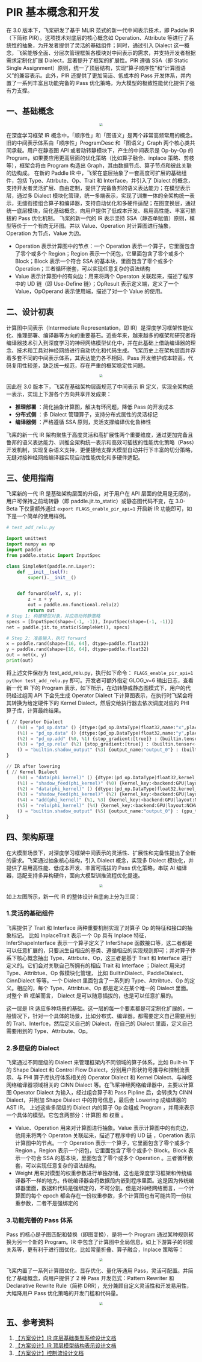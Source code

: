 # PIR 基本概念和开发

在 3.0 版本下，飞桨研发了基于 MLIR 范式的新一代中间表示技术，即 Paddle IR（下简称 PIR）。这项技术对底层的核心概念如 Operation、Attribute 等进行了系统性的抽象，为开发者提供了灵活的基础组件；同时，通过引入 Dialect 这一概念，飞桨能够全面、分层次管理框架各模块对中间表示的需求，并支持开发者根据需求定制化扩展 Dialect，显著提升了框架的扩展性。PIR 遵循 SSA（即 Static Single Assignment）原则，统一了顶层结构，实现“算子顺序性”和“计算图语义”的兼容表示。此外，PIR 还提供了更加简洁、低成本的 Pass 开发体系，并内置了一系列丰富且功能完备的 Pass 优化策略，为大模型的极致性能优化提供了强有力支撑。

## 一、基础概念

<figure align="center">
<img src="https://raw.githubusercontent.com/PaddlePaddle/docs/develop/docs/guides/paddle_v3_features/images/paddle_ir/overview.png" style="zoom:50%"/>
</figure>

在深度学习框架 IR 概念中，「顺序性」和「图语义」是两个非常高频常用的概念。旧的中间表示体系由「顺序性」ProgramDesc 和「图语义」Graph 两个核心类共同承载。用户在静态图 API 或者动转静模块下，产生的中间表示是 Op-by-Op 的 Program，如果要应用更高层面的优化策略（比如算子融合、inplace 策略、剪枝等），框架会将由 Program 构造出 Graph，其由数据节点、算子节点和彼此关联的边构成。
在新的 Paddle IR 中，飞桨在底层抽象了一套高度可扩展的基础组件，包括 Type、Attrbute、Op、Trait 和 Interface，并引入了 Dialect 的概念，支持开发者灵活扩展、自由定制，提供了完备鲁邦的语义表达能力；在模型表示层，通过多 Dialect 模块化管理，统一多端表示，实现了训推一体的全架构统一表示，无缝衔接组合算子和编译器，支持自动优化和多硬件适配；在图变换层，通过统一底层模块，简化基础概念，向用户提供了低成本开发、易用高性能、丰富可插拔的 Pass 优化机制。
飞桨的新一代的 IR 表示坚持 SSA（静态单赋值）原则，模型等价于一个有向无环图。并以 Value、Operation 对计算图进行抽象， Operation 为节点，Value 为边。

* Operation 表示计算图中的节点：一个 Operation 表示一个算子，它里面包含了零个或多个 Region；Region 表示一个闭包，它里面包含了零个或多个 Block；Block 表示一个符合 SSA 的基本块，里面包含了零个或多个 Operation；三者循环嵌套，可以实现任意复杂的语法结构
* Value 表示计算图中的有向边：用来将两个 Operaton 关联起来，描述了程序中的 UD 链（即 Use-Define 链）；OpResult 表示定义端，定义了一个 Value，OpOperand 表示使用端，描述了对一个 Value 的使用。

## 二、设计初衷
计算图中间表示（Intermediate Representation，即 IR）是深度学习框架性能优化、推理部署、编译器等方向的重要基石。近些年来，越来越多的框架和研究者将编译器技术引入到深度学习的神经网络模型优化中，并在此基础上借助编译器的理念、技术和工具对神经网络进行自动优化和代码生成。飞桨历史上在架构层面并存着多套不同的中间表示体系，其表达能力各不相同、Pass 开发维护成本较高，代码复用性较差，缺乏统一规范，存在严重的框架稳定性问题。

<figure align="center">
<img src="https://raw.githubusercontent.com/PaddlePaddle/docs/develop/docs/guides/paddle_v3_features/images/paddle_ir/vs_program.png" style="zoom:50%"/>
</figure>


因此在 3.0 版本下，飞桨在基础架构层面规范了中间表示 IR 定义，实现全架构统一表示，实现上下游各个方向共享开发成果：
+ **推理部署** ：简化抽象计算图，解决有环问题，降低 Pass 的开发成本
+ **分布式侧** ：多 Dialect 管理算子，支持分布式属性的灵活标记
+ **编译器侧** ：严格遵循 SSA 原则，灵活支撑编译优化鲁棒性


飞桨的新一代 IR 架构聚焦于高度灵活和高扩展性两个重要维度，通过更加完备且鲁邦的语义表达能力、训推全架构统一表示和高效可插拔的性能优化策略（Pass）开发机制，实现复杂语义支持，更便捷地支撑大模型自动并行下丰富的切分策略，无缝对接神经网络编译器实现自动性能优化和多硬件适配。

## 三、使用指南

飞桨新的一代 IR 是基础架构层面的升级，对于用户在 API 层面的使用是无感的，用户可保持之前动转静（即 paddle.jit.to_static）或静态图代码不变，在 3.0-Beta 下仅需额外通过 `export FLAGS_enable_pir_api=1` 开启新 IR 功能即可，如下是一个简单的使用样例。

```python
# test_add_relu.py

import unittest
import numpy as np
import paddle
from paddle.static import InputSpec

class SimpleNet(paddle.nn.Layer):
    def __init__(self):
        super().__init__()


    def forward(self, x, y):
        z = x + y
        out = paddle.nn.functional.relu(z)
        return out
# Step 1: 构建模型对象，并应用动转静策略
specs = [InputSpec(shape=(-1, -1)), InputSpec(shape=(-1, -1))]
net = paddle.jit.to_static(SimpleNet(), specs)

# Step 2: 准备输入，执行 forward
x = paddle.rand(shape=[16, 64], dtype=paddle.float32)
y = paddle.rand(shape=[16, 64], dtype=paddle.float32)
out = net(x, y)
print(out)
```

将上述文件保存为 test_add_relu.py，执行如下命令： `FLAGS_enable_pir_api=1 python test_add_relu.py` 即可。开发者可额外指定 GLOG_v=6 输出日志，查看新一代 IR 下的 Program 表示，如下所示，在动转静或静态图模式下，用户的代码经过组网 API 下会先生成 Operator Dialect 下计算图表示，在执行时飞桨会将其转换为给定硬件下的 Kernel Dialect，然后交给执行器去依次调度对应的 PHI 算子库，计算最终结果。

```python
{ // Operator Dialect
    (%0) = "pd_op.data" () {dtype:(pd_op.DataType)float32,name:"x",place:(pd_op.Place)Place(undefined:0),shape:(pd_op.IntArray)[-1,-1],stop_gradient:[true]} : () -> builtin.tensor<-1x-1xf32>
    (%1) = "pd_op.data" () {dtype:(pd_op.DataType)float32,name:"y",place:(pd_op.Place)Place(undefined:0),shape:(pd_op.IntArray)[-1,-1],stop_gradient:[true]} : () -> builtin.tensor<-1x-1xf32>
    (%2) = "pd_op.add" (%0, %1) {stop_gradient:[true]} : (builtin.tensor<-1x-1xf32>, builtin.tensor<-1x-1xf32>) -> builtin.tensor<-1x-1xf32>
    (%3) = "pd_op.relu" (%2) {stop_gradient:[true]} : (builtin.tensor<-1x-1xf32>) -> builtin.tensor<-1x-1xf32>
    () = "builtin.shadow_output" (%3) {output_name:"output_0"} : (builtin.tensor<-1x-1xf32>) ->
}

// IR after lowering
{ // Kernel Dialect
    (%0) = "data(phi_kernel)" () {dtype:(pd_op.DataType)float32,kernel_key:<backend:Undefined|layout:Undefined(AnyLayout)|dtype:float32>,kernel_name:"data",name:"x",op_name:"pd_op.data",place:(pd_op.Place)Place(undefined:0),shape:(pd_op.IntArray)[-1,-1],stop_gradient:[true]} : () -> undefined_tensor<-1x-1xf32>
    (%1) = "shadow_feed(phi_kernel)" (%0) {kernel_key:<backend:GPU|layout:Undefined(AnyLayout)|dtype:float32>,kernel_name:"shadow_feed",op_name:"pd_op.shadow_feed"} : (undefined_tensor<-1x-1xf32>) -> gpu_tensor<-1x-1xf32>
    (%2) = "data(phi_kernel)" () {dtype:(pd_op.DataType)float32,kernel_key:<backend:Undefined|layout:Undefined(AnyLayout)|dtype:float32>,kernel_name:"data",name:"y",op_name:"pd_op.data",place:(pd_op.Place)Place(undefined:0),shape:(pd_op.IntArray)[-1,-1],stop_gradient:[true]} : () -> undefined_tensor<-1x-1xf32>
    (%3) = "shadow_feed(phi_kernel)" (%2) {kernel_key:<backend:GPU|layout:Undefined(AnyLayout)|dtype:float32>,kernel_name:"shadow_feed",op_name:"pd_op.shadow_feed"} : (undefined_tensor<-1x-1xf32>) -> gpu_tensor<-1x-1xf32>
    (%4) = "add(phi_kernel)" (%1, %3) {kernel_key:<backend:GPU|layout:NCHW|dtype:float32>,kernel_name:"add",op_name:"pd_op.add",stop_gradient:[true]} : (gpu_tensor<-1x-1xf32>, gpu_tensor<-1x-1xf32>) -> gpu_tensor<-1x-1xf32>
    (%5) = "relu(phi_kernel)" (%4) {kernel_key:<backend:GPU|layout:NCHW|dtype:float32>,kernel_name:"relu",op_name:"pd_op.relu",stop_gradient:[true]} : (gpu_tensor<-1x-1xf32>) -> gpu_tensor<-1x-1xf32>
    () = "builtin.shadow_output" (%5) {output_name:"output_0"} : (gpu_tensor<-1x-1xf32>) ->
}
```

## 四、架构原理
在大模型场景下，对深度学习框架中间表示的灵活性、扩展性和完备性提出了全新的需求。飞桨通过抽象核心结构，引入 Dialect 概念，实现多 Dialect 模块化，并提供了易用高性能、低成本开发、丰富可插拔的 Pass 优化策略，串联 AI 编译器，适配支持多异构硬件，面向大模型训推流程优化提速。

<figure align="center">
<img src="https://raw.githubusercontent.com/PaddlePaddle/docs/develop/docs/guides/paddle_v3_features/images/paddle_ir/pir_design.png" style="zoom:50%"/>
</figure>


如上左图所示，新一代 IR 的整体设计自底向上分为三层：
### 1.灵活的基础组件
飞桨提供了 Trait 和 Interface 两种重要机制实现了对算子 Op 的特征和接口的抽象标记。 比如 InplaceTrait 表示一个 Op 具有 Inplace 特征，  InferShapeInterface 表示一个算子定义了 InferShape 函数接口等，这二者都是可以任意扩展的，只要派生自相应的基类、遵循相应的实现规则即可；并对算子体系下核心概念抽出 Type、Attrbute、Op，这三者是基于 Trait 和 Interface 进行定义的。它们会对关联自己所拥有的相应 Trait 和 Interface ；Dialect 用来对 Type、Attribtue、Op 做模块化管理， 比如 BuiltinDialect、PaddleDialect、CinnDialect 等等。一个 Dialect 里面包含了一系列的 Type、Attribtue、Op 的定义。相应的，每个 Type、Attribtue、Op 都是定义在某个唯一的 Dialect 里面。对整个 IR 框架而言， Dialect 是可以随意插拔的，也是可以任意扩展的。

这一层是 IR 适应多种场景的基础。这一层的每一个要素都是可定制化扩展的，一般情况下，针对一个具体的场景，比如分布式、编译器。都需要定义自己需要用到的 Trait、Interfce，然后定义自己的 Dialect，在自己的 Dialect 里面，定义自己需要用到的 Type、Attribute、Op。

### 2.多层级的 Dialect

飞桨通过不同层级的 Dialect 来管理框架内不同领域的算子体系，比如 Built-in 下的 Shape Dialect 和 Control Flow Dialect，分别用户形状符号推导和控制流表示、与 PHI 算子库执行体系相关的 Operator Dialect 和 Kernel Dialect、与神经网络编译器领域相关的 CINN  Dialect 等。在飞桨神经网络编译器中，主要以计算图 Operator Dialect 为输入，经过组合算子和 Pass Pipline 后，会转换为 CINN Dialect，并附加 Shape Dialect 中的符号信息，最后会 Lowering 成编译器的 AST IR。
上述这些多层级的 Dialect 内的算子 Op 会组成 Program ，并用来表示一个具体的模型。它包含两部分：计算图 和 权重 。
* Value、Operation 用来对计算图进行抽象。Value 表示计算图中的有向边，他用来将两个 Operaton 关联起来，描述了程序中的 UD 链 ，Operation 表示计算图中的节点。一个 Operation 表示一个算子，它里面包含了零个或多个 Region 。Region 表示一个闭包，它里面包含了零个或多个 Block。Block 表示一个符合 SSA 的基本块，里面包含了零个或多个 Operation 。三者循环嵌套，可以实现任意复杂的语法结构。
* Weight 用来对模型的权重参数进行单独存储，这也是深度学习框架和传统编译器不一样的地方。传统编译器会将数据段内嵌到程序里面。这是因为传统编译器里面，数据和代码是强绑定的，不可分割。但是对神经网络而言，一个计算图的每个 epoch 都会存在一份权重参数，多个计算图也有可能共同一份权重参数，二者不是强绑定的

### 3.功能完善的 Pass 体系

Pass 的核心是子图匹配和替换（即图变换），是将一个 Program 通过某种规则转换为另一个新的 Program。IR 中包含了计算图中全局信息，如上下游算子的邻接关系等，更有利于进行图优化，比如常量折叠、算子融合，Inplace 策略等：

<figure align="center">
<img src="https://raw.githubusercontent.com/PaddlePaddle/docs/develop/docs/guides/paddle_v3_features/images/paddle_ir/pass_example.png" style="zoom:50%"/>
</figure>

飞桨内置了一系列计算图优化、显存优化、量化等通用 Pass，灵活可配置。并简化了基础概念，向用户提供了 2 种 Pass 开发范式：Pattern Rewriter 和 Declarative Rewrite Rule（简称 DRR），充分兼顾自定义灵活性和开发易用性，大幅降用户 Pass 优化策略的开发门槛和代码量。

<figure align="center">
<img src="https://raw.githubusercontent.com/PaddlePaddle/docs/develop/docs/guides/paddle_v3_features/images/paddle_ir/pass_design.png" style="zoom:50%"/>
</figure>

## 五、参考资料
1. [【方案设计】IR 底层基础类型系统设计文档](https://github.com/PaddlePaddle/community/blob/master/pfcc/paddle-code-reading/IR_Dialect/basic_concepts.md)
2. [【方案设计】IR 顶层模型结构表示设计文档](https://github.com/PaddlePaddle/community/blob/master/pfcc/paddle-code-reading/IR_Dialect/ir_program.md)
3. [【方案设计】控制流设计文档](https://github.com/PaddlePaddle/community/blob/master/pfcc/paddle-code-reading/IR_Dialect/control_flow.md)
